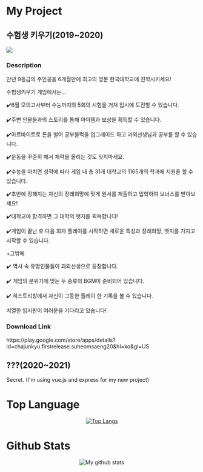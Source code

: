 
<h1>My Project</h1>
<h2>수험생 키우기(2019~2020)</h2>
<img src="https://play-lh.googleusercontent.com/ASgryAulffVd2hdcyfrpmwj96Y4JJ7WtoYcl-LTVuSieww14f6Rv8SBN55AW2C5RRXs=s180-rw"/>
<h3>Description</h3>

만년 9등급의 주인공을 6개월만에 최고의 명문 한국대학교에 진학시키세요!


수험생키우기 게임에서는...

✔️6월 모의고사부터 수능까지의 5회의 시험을 거쳐 입시에 도전할 수 있습니다.

✔️주변 인물들과의 스토리를 통해 아이템과 보상을 획득할 수 있습니다.

✔️아르바이트로 돈을 벌어 공부블럭을 업그레이드 하고 과외선생님과 공부를 할 수 있습니다.

✔️운동을 꾸준히 해서 체력을 올리는 것도 잊지마세요.

✔️수능을 마치면 성적에 따라 게임 내 총 31개 대학교의 1165개의 학과에 지원을 할 수 있습니다.

✔️초반에 정해지는 자신의 장래희망에 맞게 원서를 제출하고 입학하여 보너스를 받아보세요!

✔️대학교에 합격하면 그 대학의 뱃지를 획득합니다!

✔️게임이 끝난 후 다음 회차 플레이를 시작하면 새로운 특성과 장래희망, 뱃지를 가지고 시작할 수 있습니다.


+그밖에

✔️ 역사 속 유명인물들이 과외선생으로 등장합니다.

✔️ 게임의 분위기에 맞는 두 종류의 BGM이 준비되어 있습니다.

✔️ 히스토리창에서 자신이 그동한 플레이 한 기록을 볼 수 있습니다.


치열한 입시판이 여러분을 기다리고 있습니다!
<h3>Download Link</h3>
https://play.google.com/store/apps/details?id=chajunkyu.firstrelease.suheomsaeng20&hl=ko&gl=US

<h2>???(2020~2021)</h2>
Secret. (I'm using vue.js and express for my new project)

<h1>Top Language</h1>

<div align="center">

[![Top Langs](https://github-readme-stats-git-master.jykim99.vercel.app/api/top-langs/?username=jykim99&&langs_count=7&exclude_repo=community_spring,YEOPSTAGRAM,github-readme-stats)](https://github.com/anuraghazra/github-readme-stats)

</div>

<h1>Github Stats</h1>

<div align="center">

![My github stats](https://github-readme-stats.vercel.app/api?username=jykim99&count_private=true&&show_icons=true&&hide=stars,contribs,prs,issues,contribs)

</div>
